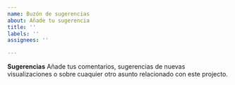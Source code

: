 ```yaml
---
name: Buzón de sugerencias
about: Añade tu sugerencia
title: ''
labels: ''
assignees: ''

---
```


**Sugerencias**
Añade tus comentarios, sugerencias de nuevas visualizaciones o sobre cuaquier otro asunto relacionado con este projecto.

